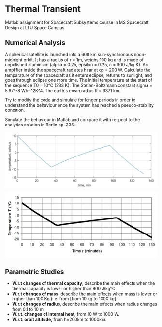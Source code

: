 # Thermal Transient
Matlab assignment for Spacecraft Subsystems course in MS Spacecraft Design at LTU Space Campus.

## Numerical Analysis
A spherical satellite is launched into a 600 km sun-synchronous noon-midnight orbit. It has a radius of r = 1m, weighs 100 kg and is made of unpolished aluminium (alpha = 0.25, epsilon = 0.25, c = 900 J/kg K). An amplifier inside the spacecraft radiates hear at qs = 200 W. Calculate the temparature of the spacecraft as it enters eclipse, returns to sunlight, and goes through eclipse one more time. The initial temperature at the start of the sequence T0 = 10°C (283 K). The Stefan-Boltzmann constant sigma = 5.67^-8 W/m^2K^4. The earth's mean radius R = 6371 km.

Try to modify the code and simulate for longer periods in order to understand the behaviour once the system has reached a pseudo-stability condition.

Simulate the behaviour in Matlab and compare it with respect to the analytics solution in Berlin pp. 335:

![Expected Output 1](https://raw.githubusercontent.com/georgeslabreche/main-thermal-transient/master/img/expected-thermal-output-1.png)

![Expected Output 2](https://raw.githubusercontent.com/georgeslabreche/main-thermal-transient/master/img/expected-thermal-output-2.png)

## Parametric Studies
- **W.r.t changes of thermal capacity**, describe the main effects when the thermal capacity is lower or higher than 900 J/kg°C.
- **W.r.t changes of mass**, describe the main effects when mass is lower or higher than 100 Kg (i.e. from [from 10 kg to 1000 kg].
- **W.r.t changes of radius**, describe the main effects when radius changes from 0.1 to 10 m.
- **W.r.t. changes of internal heat**, from 10 W to 1000 W.
- **W.r.t. orbit altitude,** from h=200km to 1000km.
